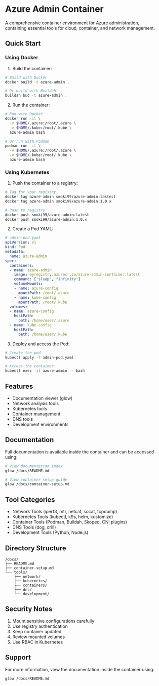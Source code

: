# Azure Admin Container

A comprehensive container environment for Azure administration, containing essential tools for cloud, container, and network management.

## Quick Start

### Using Docker

1. Build the container:
```bash
# Build with Docker
docker build -t azure-admin .

# Or build with Buildah
buildah bud -t azure-admin .
```

2. Run the container:
```bash
# Run with Docker
docker run -it \
  -v $HOME/.azure:/root/.azure \
  -v $HOME/.kube:/root/.kube \
  azure-admin bash

# Or run with Podman
podman run -it \
  -v $HOME/.azure:/root/.azure \
  -v $HOME/.kube:/root/.kube \
  azure-admin bash
```

### Using Kubernetes

1. Push the container to a registry:
```bash
# Tag for your registry
docker tag azure-admin smoki99/azure-admin:lastest
docker tag azure-admin smoki99/azure-admin:1.0.x

# Push to registry
docker push smoki99/azure-admin:latest
docker push smoki99/azure-admin:1.0.x
```

2. Create a Pod YAML:
```yaml
# admin-pod.yaml
apiVersion: v1
kind: Pod
metadata:
  name: azure-admin
spec:
  containers:
  - name: azure-admin
    image: myregistry.azurecr.io/azure-admin-container:latest
    command: ["sleep", "infinity"]
    volumeMounts:
    - name: azure-config
      mountPath: /root/.azure
    - name: kube-config
      mountPath: /root/.kube
  volumes:
  - name: azure-config
    hostPath:
      path: /home/user/.azure
  - name: kube-config
    hostPath:
      path: /home/user/.kube
```

3. Deploy and access the Pod:
```bash
# Create the pod
kubectl apply -f admin-pod.yaml

# Access the container
kubectl exec -it azure-admin -- bash
```

## Features

- Documentation viewer (glow)
- Network analysis tools
- Kubernetes tools
- Container management
- DNS tools
- Development environments

## Documentation

Full documentation is available inside the container and can be accessed using:

```bash
# View documentation index
glow /docs/README.md

# View container setup guide
glow /docs/container-setup.md
```

## Tool Categories

- Network Tools (iperf3, mtr, netcat, socat, tcpdump)
- Kubernetes Tools (kubectl, k9s, helm, kustomize)
- Container Tools (Podman, Buildah, Skopeo, CNI plugins)
- DNS Tools (dog, drill)
- Development Tools (Python, Node.js)

## Directory Structure

```
/docs/
├── README.md
├── container-setup.md
└── tools/
    ├── network/
    ├── kubernetes/
    ├── containers/
    ├── dns/
    └── development/
```

## Security Notes

1. Mount sensitive configurations carefully
2. Use registry authentication
3. Keep container updated
4. Review mounted volumes
5. Use RBAC in Kubernetes

## Support

For more information, view the documentation inside the container using:
```bash
glow /docs/README.md
